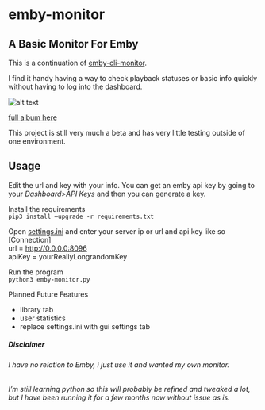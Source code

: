 # emby-monitor
## A Basic Monitor For Emby

This is a continuation of [emby-cli-monitor](https://github.com/codanaut/emby-cli-monitor).

I find it handy having a way to check playback statuses or basic info quickly without having to log into the dashboard.


![alt text](https://i.imgur.com/S9UhBVA.png)
 
[full album here](https://imgur.com/a/UZ4haSq)

This project is still very much a beta and has very little testing outside of one environment. 

## Usage
Edit the url and key with your info. You can get an emby api key by going to your *Dashboard>API Keys* and then you can generate a key. 


Install the requirements\
`pip3 install –upgrade -r requirements.txt`

Open [settings.ini](settings.ini) and enter your server ip or url and api key like so\
[Connection]\
url = http://0.0.0.0:8096 \
apiKey = yourReallyLongrandomKey

Run the program\
`python3 emby-monitor.py`



Planned Future Features
- library tab
- user statistics
- replace settings.ini with gui settings tab

##### Disclaimer
###### I have no relation to Emby, i just use it and wanted my own monitor. 
###### I’m still learning python so this will probably be refined and tweaked a lot, but I have been running it for a few months now without issue as is. 
